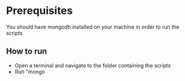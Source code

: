 # Prerequisites 
You should have mongodb installed on your machine in order to run the scripts

## How to run
- Open a terminal and navigate to the folder containing the scripts
- Run "mongo <script name>" for example "mongo schema.js"


# system specification
<table>

<tr>
    <th>OS</th>
    <td>Windows 10</td>
</tr>
<tr>
    <th>CPU</th>
    <td>Intel core i7-8750H 2.2 GHz - 4.1 GHz</td>
</tr>
<tr>
    <th>Ram</th>
    <td>16GB DDR4</td>
</tr>
<tr>
    <th>Disk type</th>
    <td>HDD 931GB</td>
</tr>
</table>